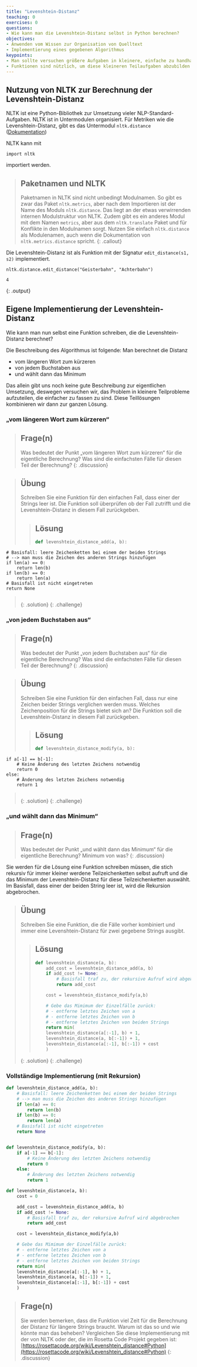 ```yaml
---
title: "Levenshtein-Distanz"
teaching: 0
exercises: 0
questions:
- Wie kann man die Levenshtein-Distanz selbst in Python berechnen?
objectives:
- Anwenden vom Wissen zur Organisation von Quelltext
- Implementierung eines gegebenen Algorithmus
keypoints:
- Man sollte versuchen größere Aufgaben in kleinere, einfache zu handhabene Teilaufgaben aufzuteilen
- Funktionen sind nützlich, um diese kleineren Teilaufgaben abzubilden
---
```


## Nutzung von NLTK zur Berechnung der Levenshtein-Distanz

NLTK ist eine Python-Bibliothek zur Umsetzung vieler NLP-Standard-Aufgaben.
NLTK ist in Untermodulen organisiert.
Für Metriken wie die Levenshtein-Distanz, gibt es das Untermodul `nltk.distance` 
([Dokumentation](http://www.nltk.org/api/nltk.metrics.html#module-nltk.metrics.distance))

NLTK kann mit
~~~python3
import nltk
~~~
importiert werden.

> ## Paketnamen und NLTK
> Paketnamen in NLTK sind nicht unbedingt Modulnamen. So gibt es zwar das Paket `nltk.metrics`, aber nach dem
> Importieren ist der Name des Moduls `nltk.distance`. Das liegt an der etwas verwirrenden internen Modulstruktur von
> NLTK. Zudem gibt es ein anderes Modul mit dem Namen `metrics`, aber aus dem `nltk.translate` Paket und für Konflikte in den Modulnamen sorgt.
> Nutzen Sie einfach `nltk.distance` als Modulenamen, auch wenn die Dokumentation von `nltk.metrics.distance` spricht.
{: .callout}

Die Levenshtein-Distanz ist als Funktion mit der Signatur `edit_distance(s1, s2)` implementiert.
~~~python3
nltk.distance.edit_distance("Geisterbahn", "Achterbahn")
~~~
~~~
4
~~~
{: .output}

## Eigene Implementierung der Levenshtein-Distanz

Wie kann man nun selbst eine Funktion schreiben, die die Levenshtein-Distanz berechnet?

Die Beschreibung des Algorithmus ist folgende:
Man berechnet die Distanz
- vom längeren Wort zum kürzeren
- von jedem Buchstaben aus
- und wählt dann das Minimum

Das allein gibt uns noch keine gute Beschreibung zur eigentlichen Umsetzung, deswegen versuchen wir, das Problem in kleinere Teilprobleme
aufzuteilen, die einfacher zu fassen zu sind.
Diese Teillösungen kombinieren wir dann zur ganzen Lösung.

### „vom längeren Wort zum kürzeren“

> ## Frage(n)
> Was bedeutet der Punkt „vom längeren Wort zum kürzeren“ für die eigentliche Berechnung? Was sind die einfachsten Fälle für diesen Teil der Berechnung?
{: .discussion}

> ## Übung
> Schreiben Sie eine Funktion für den einfachen Fall, dass einer der Strings leer ist.
> Die Funktion soll überprüfen ob der Fall zutrifft und die Levenshtein-Distanz in diesem Fall zurückgeben.
>> ## Lösung
>> ~~~python
>> def levenshtein_distance_add(a, b):
    # Basisfall: leere Zeichenketten bei einem der beiden Strings
    # --> man muss die Zeichen des anderen Strings hinzufügen
    if len(a) == 0:
        return len(b)
    if len(b) == 0:
        return len(a)
    # Basisfall ist nicht eingetreten
    return None
>> ~~~
>{: .solution}
{: .challenge}

### „von jedem Buchstaben aus“

> ## Frage(n)
> Was bedeutet der Punkt „von jedem Buchstaben aus“ für die eigentliche Berechnung? Was sind die einfachsten Fälle für diesen Teil der Berechnung?
{: .discussion}

> ## Übung
> Schreiben Sie eine Funktion für den einfachen Fall, dass nur eine Zeichen beider Strings verglichen werden muss. Welches Zeichenposition für die Strings bietet sich an?
> Die Funktion soll die Levenshtein-Distanz in diesem Fall zurückgeben.
>> ## Lösung
>> ~~~python
>> def levenshtein_distance_modify(a, b):
    if a[-1] == b[-1]:
        # Keine Änderung des letzten Zeichens notwendig
        return 0
    else:
        # Änderung des letzten Zeichens notwendig
        return 1
>> ~~~
>{: .solution}
{: .challenge}

### „und wählt dann das Minimum“

> ## Frage(n)
> Was bedeutet der Punkt „und wählt dann das Minimum“ für die eigentliche Berechnung? Minimum von was?
{: .discussion}

Sie werden für die Lösung eine Funktion schreiben müssen, die stich rekursiv für immer kleiner werdene Teilzeichenketten selbst aufruft
und die das Minimum der Levenshtein-Distanz für diese Teilzeichenketten auswählt.
Im Basisfall, dass einer der beiden String leer ist, wird die Rekursion abgebrochen.

> ## Übung
> Schreiben Sie eine Funktion, die die Fälle vorher kombiniert und immer eine Levenshtein-Distanz für zwei gegebene Strings ausgibt.
>> ## Lösung
>> ~~~python
>> def levenshtein_distance(a, b):
>>     add_cost = levenshtein_distance_add(a, b)
>>     if add_cost != None:
>>         # Basisfall traf zu, der rekursive Aufruf wird abgebrochen
>>         return add_cost
>> 
>>     cost = levenshtein_distance_modify(a,b)
>> 
>>     # Gebe das Mimimum der Einzelfälle zurück:
>>     # - entferne letztes Zeichen von a
>>     # - entferne letztes Zeichen von b
>>     # - entferne letztes Zeichen von beiden Strings
>>     return min(
>>     levenshtein_distance(a[:-1], b) + 1, 
>>     levenshtein_distance(a, b[:-1]) + 1, 
>>     levenshtein_distance(a[:-1], b[:-1]) + cost
>>     )
>> ~~~
>{: .solution}
{: .challenge}



### Vollständige Implementierung (mit Rekursion)

~~~python
def levenshtein_distance_add(a, b):
    # Basisfall: leere Zeichenketten bei einem der beiden Strings
    # --> man muss die Zeichen des anderen Strings hinzufügen
    if len(a) == 0:
        return len(b)
    if len(b) == 0:
        return len(a)
    # Basisfall ist nicht eingetreten
    return None


def levenshtein_distance_modify(a, b):
    if a[-1] == b[-1]:
        # Keine Änderung des letzten Zeichens notwendig
        return 0
    else:
        # Änderung des letzten Zeichens notwendig
        return 1

def levenshtein_distance(a, b):
    cost = 0

    add_cost = levenshtein_distance_add(a, b)
    if add_cost != None:
        # Basisfall traf zu, der rekursive Aufruf wird abgebrochen
        return add_cost

    cost = levenshtein_distance_modify(a,b)

    # Gebe das Mimimum der Einzelfälle zurück:
    # - entferne letztes Zeichen von a
    # - entferne letztes Zeichen von b
    # - entferne letztes Zeichen von beiden Strings
    return min(
    levenshtein_distance(a[:-1], b) + 1, 
    levenshtein_distance(a, b[:-1]) + 1, 
    levenshtein_distance(a[:-1], b[:-1]) + cost
    )
~~~

> ## Frage(n)
> Sie werden bemerken, dass die Funktion viel Zeit für die Berechnung der Distanz für längere Strings braucht.
> Warum ist das so und wie könnte man das beheben?
> Vergleichen Sie diese Implementierung mit der von NLTK oder der, die im Rosetta Code Projekt gegeben ist: [https://rosettacode.org/wiki/Levenshtein_distance#Python](https://rosettacode.org/wiki/Levenshtein_distance#Python)
{: .discussion}